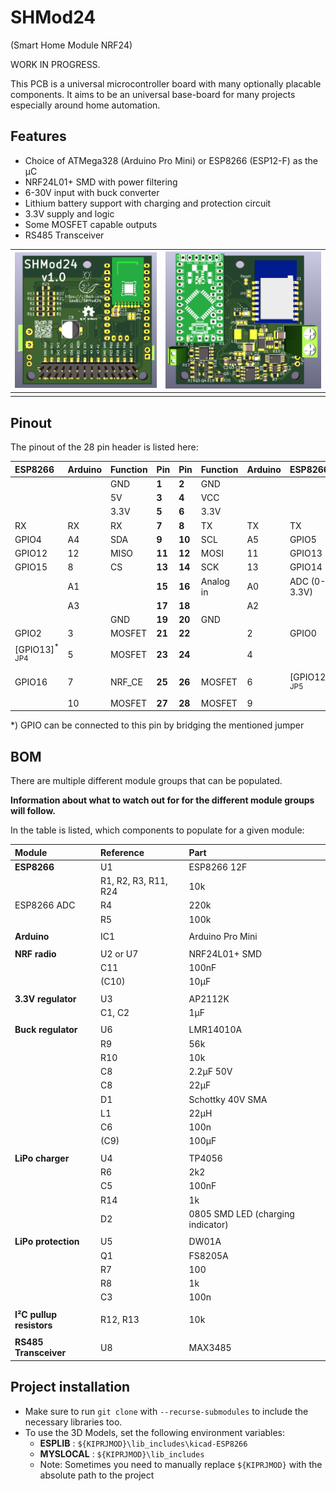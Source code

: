 # SHMod24
(Smart Home Module NRF24)

WORK IN PROGRESS.

This PCB is a universal microcontroller board with many optionally placable components. It aims to be an universal base-board for many projects especially around home automation.

## Features
- Choice of ATMega328 (Arduino Pro Mini) or ESP8266 (ESP12-F) as the µC
- NRF24L01+ SMD with power filtering
- 6-30V input with buck converter
- Lithium battery support with charging and protection circuit
- 3.3V supply and logic
- Some MOSFET capable outputs
- RS485 Transceiver

| ![](doc/3d_back.png) | ![](doc/3d_front.png) |
|:---------------------|:----------------------|
| []()                 | []()                  |

## Pinout
The pinout of the 28 pin header is listed here:

| ESP8266                  | Arduino | Function | Pin    | Pin    | Function  | Arduino | ESP8266                  |
|:-------------------------|:--------|:---------|:-------|:-------|:----------|:--------|:-------------------------|
|                          |         | GND      | **1**  | **2**  | GND       |         |                          |
|                          |         | 5V       | **3**  | **4**  | VCC       |         |                          |
|                          |         | 3.3V     | **5**  | **6**  | 3.3V      |         |                          |
| RX                       | RX      | RX       | **7**  | **8**  | TX        | TX      | TX                       |
| GPIO4                    | A4      | SDA      | **9**  | **10** | SCL       | A5      | GPIO5                    |
| GPIO12                   | 12      | MISO     | **11** | **12** | MOSI      | 11      | GPIO13                   |
| GPIO15                   | 8       | CS       | **13** | **14** | SCK       | 13      | GPIO14                   |
|                          | A1      |          | **15** | **16** | Analog in | A0      | ADC (0-3.3V)             |
|                          | A3      |          | **17** | **18** |           | A2      |                          |
|                          |         | GND      | **19** | **20** | GND       |         |                          |
| GPIO2                    | 3       | MOSFET   | **21** | **22** |           | 2       | GPIO0                    |
| [GPIO13]<sup>* JP4</sup> | 5       | MOSFET   | **23** | **24** |           | 4       |                          |
| GPIO16                   | 7       | NRF_CE   | **25** | **26** | MOSFET    | 6       | [GPIO12]<sup>* JP5</sup> |
|                          | 10      | MOSFET   | **27** | **28** | MOSFET    | 9       |                          |

*) GPIO can be connected to this pin by bridging the mentioned jumper

## BOM
There are multiple different module groups that can be populated.

 **Information about what to watch out for for the different module groups will follow.**

 In the table is listed, which components to populate for a given module:

| Module                   | Reference            | Part                              |
|:-------------------------|:---------------------|:----------------------------------|
| **ESP8266**              | U1                   | ESP8266 12F                       |
|                          | R1, R2, R3, R11, R24 | 10k                               |
| ESP8266 ADC              | R4                   | 220k                              |
|                          | R5                   | 100k                              |
|                          |                      |                                   |
| **Arduino**              | IC1                  | Arduino Pro Mini                  |
|                          |                      |                                   |
| **NRF radio**            | U2 or U7             | NRF24L01+ SMD                     |
|                          | C11                  | 100nF                             |
|                          | (C10)                | 10µF                              |
|                          |                      |                                   |
| **3.3V regulator**       | U3                   | AP2112K                           |
|                          | C1, C2               | 1µF                               |
|                          |                      |                                   |
| **Buck regulator**       | U6                   | LMR14010A                         |
|                          | R9                   | 56k                               |
|                          | R10                  | 10k                               |
|                          | C8                   | 2.2µF 50V                         |
|                          | C8                   | 22µF                              |
|                          | D1                   | Schottky 40V SMA                  |
|                          | L1                   | 22µH                              |
|                          | C6                   | 100n                              |
|                          | (C9)                 | 100µF                             |
|                          |                      |                                   |
| **LiPo charger**         | U4                   | TP4056                            |
|                          | R6                   | 2k2                               |
|                          | C5                   | 100nF                             |
|                          | R14                  | 1k                                |
|                          | D2                   | 0805 SMD LED (charging indicator) |
|                          |                      |                                   |
| **LiPo protection**      | U5                   | DW01A                             |
|                          | Q1                   | FS8205A                           |
|                          | R7                   | 100                               |
|                          | R8                   | 1k                                |
|                          | C3                   | 100n                              |
|                          |                      |                                   |
| **I²C pullup resistors** | R12, R13             | 10k                               |
|                          |                      |                                   |
| **RS485 Transceiver**    | U8                   | MAX3485                           |

## Project installation
- Make sure to run `git clone` with `--recurse-submodules` to include the necessary libraries too.
- To use the 3D Models, set the following environment variables:
  - **ESPLIB** : `${KIPRJMOD}\lib_includes\kicad-ESP8266`
  - **MYSLOCAL** : `${KIPRJMOD}\lib_includes`
  - Note: Sometimes you need to manually replace `${KIPRJMOD}` with the absolute path to the project